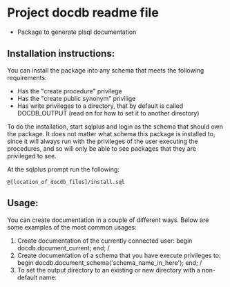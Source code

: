 Project docdb readme file
==================================

* Package to generate plsql documentation

Installation instructions:
----------------------

You can install the package into any schema that meets the following requirements:

* Has the "create procedure" privilege
* Has the "create public synonym" privilige
* Has write privileges to a directory, that by default is called DOCDB_OUTPUT (read on for how to set it to another directory)

To do the installation, start sqlplus and login as the schema that should own the package. It does not matter what schema this package is installed to, since it will always run with the privileges of the user executing the procedures, and so will only be able to see packages that they are privileged to see.

At the sqlplus prompt run the following:

	@[location_of_docdb_files]/install.sql

Usage:
--------------------

You can create documentation in a couple of different ways. Below are some examples of the most common usages:

1. Create documentation of the currently connected user:
	begin
		docdb.document_current;
	end;
	/
2. Create documentation of a schema that you have execute privileges to:
	begin
		docdb.document_schema('schema_name_in_here');
	end;
	/
3. To set the output directory to an existing or new directory with a non-default name:
		